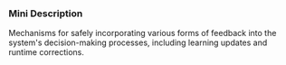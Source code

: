 ### Mini Description

Mechanisms for safely incorporating various forms of feedback into the system's decision-making processes, including learning updates and runtime corrections.
